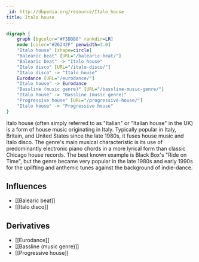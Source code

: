 ```yaml
---
_id: http://dbpedia.org/resource/Italo_house
title: Italo house
---
```


```dot
digraph {
	graph [bgcolor="#F3DDB8" rankdir=LR]
	node [color="#26242F" penwidth=3.0]
	"Italo house" [shape=circle]
	"Balearic beat" [URL="/balearic-beat/"]
	"Balearic beat" -> "Italo house"
	"Italo disco" [URL="/italo-disco/"]
	"Italo disco" -> "Italo house"
	Eurodance [URL="/eurodance/"]
	"Italo house" -> Eurodance
	"Bassline (music genre)" [URL="/bassline-music-genre/"]
	"Italo house" -> "Bassline (music genre)"
	"Progressive house" [URL="/progressive-house/"]
	"Italo house" -> "Progressive house"
}
```

Italo house (often simply referred to as "Italian" or "Italian house" in the UK) is a form of house music originating in Italy. Typically popular in Italy, Britain, and United States since the late 1980s, it fuses house music and Italo disco. The genre's main musical characteristic is its use of predominantly electronic piano chords in a more lyrical form than classic Chicago house records. The best known example is Black Box's "Ride on Time", but the genre became very popular in the late 1980s and early 1990s for the uplifting and anthemic tunes against the background of indie-dance.

## Influences
- [[Balearic beat]]
- [[Italo disco]]

## Derivatives
- [[Eurodance]]
- [[Bassline (music genre)]]
- [[Progressive house]]
